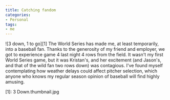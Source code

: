 ```yaml
---
title: Catching fandom
categories:
- Personal
tags:
- me
---
```


![3 down, 1 to go][1]
The World Series has made me, at least temporarily, into a baseball fan.  Thanks to the generosity of my friend and employer, we got to experience game 4 last night 4 rows from the field.  It wasn't my first World Series game, but it was Kristan's, and her excitement (and Jason's, and that of the wild fan two rows down) was contagious.  I've found myself contemplating how weather delays could affect pitcher selection, which anyone who knows my regular season opinion of baseball will find highly amusing.


   [1]: 3 Down.thumbnail.jpg

